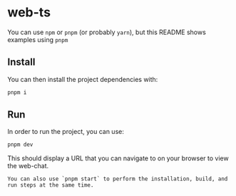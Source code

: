 # web-ts

You can use `npm` or `pnpm` (or probably `yarn`), but this README shows examples using `pnpm`

## Install

You can then install the project dependencies with:

```bash
pnpm i
```

## Run

In order to run the project, you can use:

```bash
pnpm dev
```

This should display a URL that you can navigate to on your browser to view the web-chat.

```{note}
You can also use `pnpm start` to perform the installation, build, and run steps at the same time.
```
